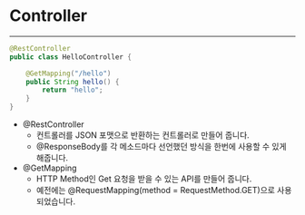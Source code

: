 # Controller
---

```java
@RestController
public class HelloController {

    @GetMapping("/hello")
    public String hello() {
        return "hello";
    }
}
```

- @RestController
    - 컨트롤러를 JSON 포맷으로 반환하는 컨트롤러로 만들어 줍니다.
    - @ResponseBody를 각 메소드마다 선언했던 방식을 한번에 사용할 수 있게 해줍니다.
- @GetMapping
    - HTTP Method인 Get 요청을 받을 수 있는 API를 만들어 줍니다.
    - 예전에는 @RequestMapping(method = RequestMethod.GET)으로 사용 되었습니다.